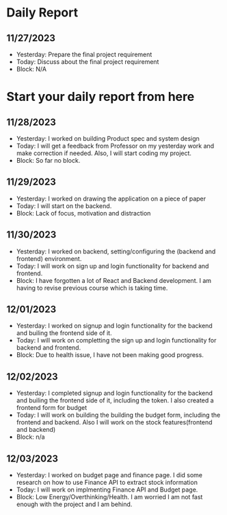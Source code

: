 # Daily Report
## 11/27/2023
* Yesterday: Prepare the final project requirement
* Today: Discuss about the final project requirement
* Block: N/A
# Start your daily report from here

## 11/28/2023
* Yesterday: I worked on building Product spec and system design
* Today: I will get a feedback from Professor on my yesterday work and make correction if needed. Also, I will start coding my project.
* Block: So far no block.

## 11/29/2023
* Yesterday: I worked on drawing the application on a piece of paper
* Today: I will start on the backend.
* Block: Lack of focus, motivation and distraction

## 11/30/2023
* Yesterday: I worked on backend, setting/configuring the (backend and frontend) environment. 
* Today: I will work on sign up and login functionality for backend and frontend.
* Block: I have forgotten a lot of React and Backend development. I am having to revise previous course which is taking time.

## 12/01/2023
* Yesterday: I worked on signup and login functionality for the backend and builing the frontend side of it.  
* Today: I will work on completting the sign up and login functionality for backend and frontend.
* Block: Due to health issue, I have not been making good progress.

## 12/02/2023
* Yesterday: I completed signup and login functionality for the backend and builing the frontend side of it, including the token. I also
            created a frontend form for budget 
* Today: I will work on building the building the budget form, including the frontend and backend. Also I will work on the stock features(frontend and backend)
* Block: n/a

## 12/03/2023
* Yesterday: I worked on budget page and finance page. I did some research on how to use Finance API to extract stock information
* Today: I will work on implmenting Finance API and Budget page.
* Block: Low Energy/Overthinking/Health. I am worried I am not fast enough with the project and I am behind.